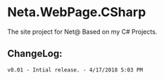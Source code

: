 # Neta.WebPage.CSharp
The site project for Net@ Based on my C# Projects.

ChangeLog:
  -
    v0.01 - Intial release. - 4/17/2018 5:03 PM
    
